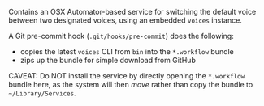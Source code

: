 Contains an OSX Automator-based service for switching the default voice
between two designated voices, using an embedded `voices` instance.

A Git pre-commit hook (`.git/hooks/pre-commit`) does the following:

* copies the latest `voices` CLI from `bin` into the `*.workflow` bundle
* zips up the bundle for simple download from GitHub

CAVEAT: Do NOT install the service by directly opening the `*.workflow`
        bundle here, as the system will then *move* rather than copy the
        bundle to `~/Library/Services`.
